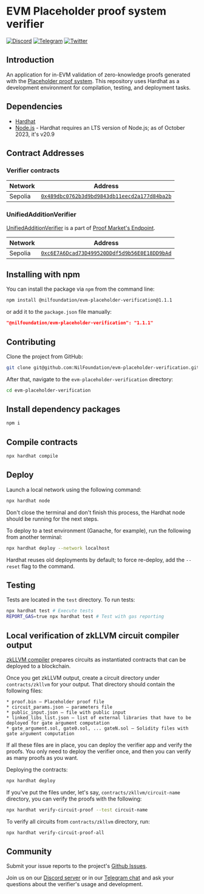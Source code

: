 # EVM Placeholder proof system verifier 

[![Discord](https://img.shields.io/discord/969303013749579846.svg?logo=discord&style=flat-square)](https://discord.gg/KmTAEjbmM3)
[![Telegram](https://img.shields.io/badge/Telegram-2CA5E0?style=flat-square&logo=telegram&logoColor=dark)](https://t.me/nilfoundation)
[![Twitter](https://img.shields.io/twitter/follow/nil_foundation)](https://twitter.com/nil_foundation)

## Introduction

An application for in-EVM validation of zero-knowledge proofs generated
with
the [Placeholder proof system](https://nil.foundation/blog/post/placeholder-proofsystem).
This repository uses Hardhat as a development environment for compilation,
testing, and deployment tasks.

## Dependencies

- [Hardhat](https://hardhat.org/)
- [Node.js](https://nodejs.org/) - Hardhat requires an LTS version of Node.js;
as of October 2023, it's v20.9

## Contract Addresses
### Verifier contracts

| Network      | Address |
| ----------- | ----------- |
| Sepolia      | [`0x489dbc0762b3d9bd9843db11eecd2a177d84ba2b`](https://sepolia.etherscan.io/address/0x489dbc0762b3d9bd9843db11eecd2a177d84ba2b)      |

### UnifiedAdditionVerifier

[UnifiedAdditionVerifier](https://github.com/NilFoundation/evm-proof-market/blob/master/contracts/verifiers/unified_addition_verifier.sol)
is a part of [Proof Market's Endpoint](https://nil.foundation/blog/post/proofmarket-evm-endpoint).

| Network      | Address |
| ----------- | ----------- |
| Sepolia      | [`0xc6E7A6Dcad73D499520DDdf5d9b56E0E18DD9bAd`](https://sepolia.etherscan.io/address/0xc6E7A6Dcad73D499520DDdf5d9b56E0E18DD9bAd)       |

## Installing with npm

You can install the package via `npm` from the command line:

```bash
npm install @nilfoundation/evm-placeholder-verification@1.1.1
```

or add it to the `package.json` file manually:

```json
"@nilfoundation/evm-placeholder-verification": "1.1.1"
```

## Contributing

Clone the project from GitHub:

```bash
git clone git@github.com:NilFoundation/evm-placeholder-verification.git
```

After that, navigate to the `evm-placeholder-verification` directory:

```bash
cd evm-placeholder-verification
```

## Install dependency packages

```bash
npm i
```

## Compile contracts

```bash
npx hardhat compile
```

## Deploy

Launch a local network using the following command:

```bash
npx hardhat node
```

Don't close the terminal and don't finish this process, the Hardhat node should be
running for the next steps.

To deploy to a test environment (Ganache, for example), run the following
from another terminal:

```bash
npx hardhat deploy --network localhost
```

Hardhat reuses old deployments by default; to force re-deploy,
add the `--reset` flag to the command.

## Testing

Tests are located in the `test` directory.
To run tests:

```bash
npx hardhat test # Execute tests
REPORT_GAS=true npx hardhat test # Test with gas reporting
```

## Local verification of zkLLVM circuit compiler output

[zkLLVM compiler](https://github.com/NilFoundation/zkllvm) prepares circuits
as instantiated contracts that can be deployed to a blockchain.

Once you get zkLLVM output, create a circuit directory under `contracts/zkllvm` for your output.
That directory should contain the following files:

```
* proof.bin — Placeholder proof file
* circuit_params.json — parameters file
* public_input.json — file with public input
* linked_libs_list.json — list of external libraries that have to be deployed for gate argument computation
* gate_argument.sol, gate0.sol, ... gateN.sol — Solidity files with gate argument computation
```

If all these files are in place, you can deploy the verifier app and verify the proofs.
You only need to deploy the verifier once, and then you can verify as many proofs as you want.

Deploying the contracts:

```bash
npx hardhat deploy
```

If you've put the files under, let's say, `contracts/zkllvm/circuit-name` directory,
you can verify the proofs with the following:

```bash
npx hardhat verify-circuit-proof --test circuit-name
```

To verify all circuits from `contracts/zkllvm` directory, run:

```bash
npx hardhat verify-circuit-proof-all
```

## Community

Submit your issue reports to the project's [Github Issues](https://github.com/NilFoundation/evm-placeholder-verification/issues).

Join us on our [Discord server](https://discord.gg/KmTAEjbmM3) or in our [Telegram chat](https://t.me/nilfoundation)
and ask your questions about the verifier's usage and development.
